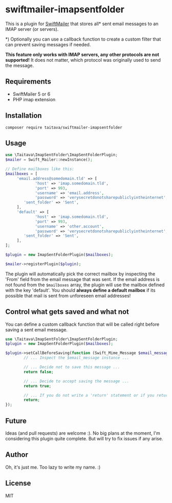 # swiftmailer-imapsentfolder

This is a plugin for [SwiftMailer](https://github.com/swiftmailer/swiftmailer) that stores all* sent email messages to an IMAP server (or servers).

*) Optionally you can use a callback function to create a custom filter that can prevent saving messages if needed.

**This feature only works with IMAP servers, any other protocols are not supported!** It does not matter, which protocol was originally used to send the message.

## Requirements
- SwiftMailer 5 or 6
- PHP imap extension

## Installation

`composer require taitava/swiftmailer-imapsentfolder`

## Usage

```php
use \Taitava\ImapSentFolder\ImapSentFolderPlugin;
$mailer = Swift_Mailer::newInstance();

// Define mailboxes like this:
$mailboxes = [
     'email.address@somedomain.tld' => [
             'host' => 'imap.somedomain.tld',
             'port' => 993,
             'username' => 'email.address',
             'password' => 'verysecretdonotsharepubliclyintheinternet',
        'sent_folder' => 'Sent',
     ],
     'default' => [
             'host' => 'imap.somedomain.tld',
             'port' => 993,
             'username' => 'other.account',
             'password' => 'verysecretdonotsharepubliclyintheinternet',
        'sent_folder' => 'Sent',
     ],
];

$plugin = new ImapSentFolderPlugin($mailboxes);

$mailer->registerPlugin($plugin);
```

The plugin will automatically pick the correct mailbox by inspecting the 'From' field from the email message that was sent. If the email address is not found from the `$mailboxes` array, the plugin will use the mailbox defined with the key 'default'. You should **always define a default mailbox** if its possible that mail is sent from unforeseen email addresses!

## Control what gets saved and what not

You can define a custom callback function that will be called right before saving a sent email message.

```php
use \Taitava\ImapSentFolder\ImapSentFolderPlugin;
$plugin = new ImapSentFolderPlugin($mailboxes);

$plugin->setCallBeforeSaving(function (Swift_Mime_Message $email_message){
        // ... Inspect the $email_message instance ...

        // ... Decide not to save this message ...
        return false;

        // ... Decide to accept saving the message ...
        return true;

        // ... If you do not write a 'return' statement or if you return null, saving is also accepted ...
        return;
});
```

## Future

Ideas (and pull requests) are welcome :). No big plans at the moment, I'm considering this plugin quite complete. But will try to fix issues if any arise.

## Author

Oh, it's just me. Too lazy to write my name. :)

## License

MIT
